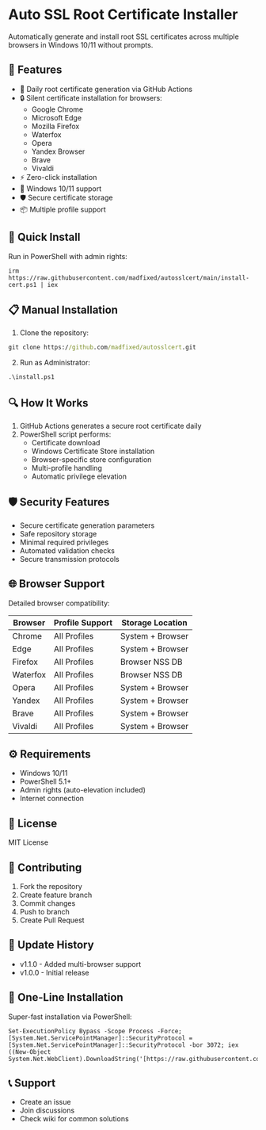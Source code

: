 # Auto SSL Root Certificate Installer

Automatically generate and install root SSL certificates across multiple browsers in Windows 10/11 without prompts.

## 🚀 Features

- 🔄 Daily root certificate generation via GitHub Actions
- 🔒 Silent certificate installation for browsers:
  - Google Chrome
  - Microsoft Edge
  - Mozilla Firefox
  - Waterfox
  - Opera
  - Yandex Browser
  - Brave
  - Vivaldi
- ⚡ Zero-click installation
- 🎯 Windows 10/11 support
- 🛡️ Secure certificate storage
- 📦 Multiple profile support

## 🔧 Quick Install

Run in PowerShell with admin rights:

    irm https://raw.githubusercontent.com/madfixed/autosslcert/main/install-cert.ps1 | iex

## 📋 Manual Installation

1. Clone the repository:
```cmd
git clone https://github.com/madfixed/autosslcert.git
```

2. Run as Administrator:
```cmd
.\install.ps1
```

## 🔍 How It Works

1. GitHub Actions generates a secure root certificate daily
2. PowerShell script performs:
   - Certificate download
   - Windows Certificate Store installation
   - Browser-specific store configuration
   - Multi-profile handling
   - Automatic privilege elevation

## 🛡️ Security Features

- Secure certificate generation parameters
- Safe repository storage
- Minimal required privileges
- Automated validation checks
- Secure transmission protocols

## 🌐 Browser Support

Detailed browser compatibility:

| Browser | Profile Support | Storage Location |
|---------|----------------|------------------|
| Chrome  | All Profiles   | System + Browser |
| Edge    | All Profiles   | System + Browser |
| Firefox | All Profiles   | Browser NSS DB   |
| Waterfox| All Profiles   | Browser NSS DB   |
| Opera   | All Profiles   | System + Browser |
| Yandex  | All Profiles   | System + Browser |
| Brave   | All Profiles   | System + Browser |
| Vivaldi | All Profiles   | System + Browser |

## ⚙️ Requirements

- Windows 10/11
- PowerShell 5.1+
- Admin rights (auto-elevation included)
- Internet connection

## 📝 License

MIT License

## 🤝 Contributing

1. Fork the repository
2. Create feature branch
3. Commit changes
4. Push to branch
5. Create Pull Request

## 🔄 Update History

- v1.1.0 - Added multi-browser support
- v1.0.0 - Initial release

## 🚀 One-Line Installation

Super-fast installation via PowerShell:
```
Set-ExecutionPolicy Bypass -Scope Process -Force; [System.Net.ServicePointManager]::SecurityProtocol = [System.Net.ServicePointManager]::SecurityProtocol -bor 3072; iex ((New-Object System.Net.WebClient).DownloadString('[https://raw.githubusercontent.com/madfixed/autosslcert/refs/heads/main/install.ps1]'))
```

## 📞 Support

- Create an issue
- Join discussions
- Check wiki for common solutions
